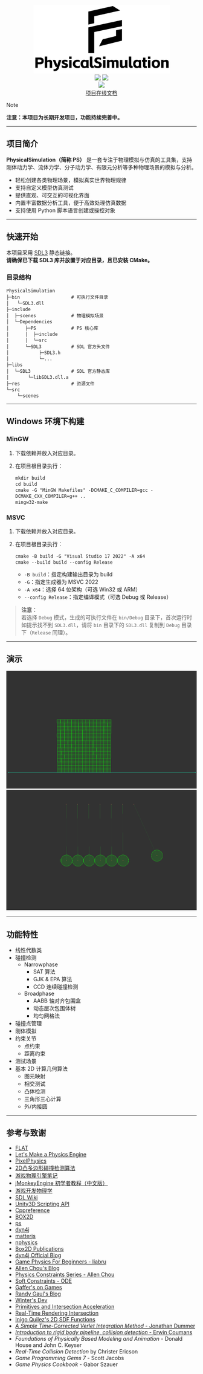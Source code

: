 <div align="center">
  <img src="./res/logo.png" alt="PhysicalSimulation Logo">
  <br>
  <img src="https://img.shields.io/badge/C++-20-blue">
  <img src="https://img.shields.io/badge/build-cmake-blue">
  <br>
   <img src="https://img.shields.io/badge/%E7%8A%B6%E6%80%81-%E7%A7%AF%E6%9E%81%E5%BC%80%E5%8F%91%E4%B8%AD-green">
 
  <br>
  <a href="http://beisent.com/docs/#/" target="_blank">项目在线文档</a>
</div>

> [!NOTE]
> **注意：本项目为长期开发项目，功能持续完善中。**

---

## 项目简介

**PhysicalSimulation（简称 PS）** 是一套专注于物理模拟与仿真的工具集，支持刚体动力学、流体力学、分子动力学、有限元分析等多种物理场景的模拟与分析。

- 轻松创建各类物理场景，模拟真实世界物理规律
- 支持自定义模型仿真测试
- 提供直观、可交互的可视化界面
- 内置丰富数据分析工具，便于高效处理仿真数据
- 支持使用 Python 脚本语言创建或操控对象

---

## 快速开始

本项目采用 [SDL3](https://github.com/libsdl-org/SDL/releases/tag/release-3.2.14) 静态链接。  
**请确保已下载 SDL3 库并放置于对应目录，且已安装 CMake。**

### 目录结构

```
PhysicalSimulation
├─bin                   # 可执行文件目录
│   └─SDL3.dll
├─include
│  ├─scenes             # 物理模拟场景
│  └─Dependencies
│      ├─PS             # PS 核心库
│      │  ├─include
│      │  └─src
│      └─SDL3           # SDL 官方头文件
│           ├─SDL3.h
│           └─...
├─libs
│  └─SDL3               # SDL 官方静态库
│       └─libSDL3.dll.a
├─res                   # 资源文件
└─src
    └─scenes
```

---

## Windows 环境下构建

### MinGW

1. 下载依赖并放入对应目录。
2. 在项目根目录执行：

    ```shell
    mkdir build
    cd build
    cmake -G "MinGW Makefiles" -DCMAKE_C_COMPILER=gcc -DCMAKE_CXX_COMPILER=g++ ..
    mingw32-make
    ```

### MSVC

1. 下载依赖并放入对应目录。
2. 在项目根目录执行：

    ```shell
    cmake -B build -G "Visual Studio 17 2022" -A x64
    cmake --build build --config Release
    ```

    - `-B build`：指定构建输出目录为 build
    - `-G`：指定生成器为 MSVC 2022
    - `-A x64`：选择 64 位架构（可选 Win32 或 ARM）
    - `--config Release`：指定编译模式（可选 Debug 或 Release）

> **注意：**  
> 若选择 `Debug` 模式，生成的可执行文件在 `bin/Debug` 目录下，首次运行时如提示找不到 `SDL3.dll`，请将 `bin` 目录下的 `SDL3.dll` 复制到 `Debug` 目录下（`Release` 同理）。

---

## 演示

![heap](/res/heap.png)
![newton-cradle](/res/newton_pendulum.png)

---

## 功能特性

- 线性代数类
- 碰撞检测
  - Narrowphase
    - SAT 算法
    - GJK & EPA 算法
    - CCD 连续碰撞检测
  - Broadphase
    - AABB 轴对齐包围盒
    - 动态层次包围体树
    - 均匀网格法
- 碰撞点管理
- 刚体模拟
- 约束关节
  - 点约束
  - 距离约束
- 测试场景
- 基本 2D 计算几何算法
  - 图元映射
  - 相交测试
  - 凸体检测
  - 三角形三心计算
  - 外/内接圆

---

## 参考与致谢

- [FLAT](https://github.com/yuanming-hu/FLAT)
- [Let's Make a Physics Engine](https://www.youtube.com/watch?v=lzI7QUyl66g&list=PLSlpr6o9vURwq3oxVZSimY8iC-cdd3kIs)
- [PixelPhysics](https://www.youtube.com/@pixel_physics)
- [2D凸多边形碰撞检测算法](https://zhuanlan.zhihu.com/p/178841676)
- [游戏物理引擎笔记](https://www.zhihu.com/column/c_1286651106643099648)
- [jMonkeyEngine 初学者教程（中文版）](https://www.jmecn.net/tutorial-for-beginners/chapter-16-physics-engine.hpptml)
- [游戏开发物理学](https://cread.jd.com/read/startRead.action?bookId=30358337&readType=1)
- [SDL Wiki](https://wiki.libsdl.org/SDL3/Tutorials/FrontPage)
- [Unity3D Scripting API](https://docs.unity3d.com/ScriptReference/)
- [Cppreference](https://zh.cppreference.com/)
- [BOX2D](https://github.com/erincatto/box2d)
- [ps](https://github.com/acrlw/ps)
- [dyn4j](https://github.com/dyn4j/dyn4j)
- [matterjs](https://github.com/liabru/matter-js)
- [nphysics](https://github.com/dimforge/nphysics)
- [Box2D Publications](https://box2d.org/publications/)
- [dyn4j Official Blog](https://dyn4j.org/blog/)
- [Game Physics For Beginners - liabru](https://brm.io/game-physics-for-beginners/)
- [Allen Chou's Blog](http://allenchou.net/game-physics-series/)
- [Physics Constraints Series - Allen Chou](https://www.youtube.com/c/MingLunChou/videos)
- [Soft Constraints - ODE](https://ode.org/ode-latest-userguide.hpptml#sec_3_8_0)
- [Gaffer's on Games](https://gafferongames.com/#posts)
- [Randy Gaul's Blog](https://randygaul.github.io/)
- [Winter's Dev](https://blog.winter.dev/)
- [Primitives and Intersection Acceleration](https://www.pbr-book.org/3ed-2018/Primitives_and_Intersection_Acceleration/Bounding_Volume_Hierarchies)
- [Real-Time Rendering Intersection](http://www.realtimerendering.com/intersections.hpptml)
- [Inigo Quilez's 2D SDF Functions](https://www.iquilezles.org/www/articles/distfunctions2d/distfunctions2d.hpptm)
- [*A Simple Time-Corrected Verlet Integration Method* - Jonathan Dummer](https://archive.gamedev.net/archive/reference/programming/features/verlet/)
- [*Introduction to rigid body pipeline, collision detection* - Erwin Coumans](https://docs.google.com/presentation/d/1wGUJ4neOhw5i4pQRfSGtZPE3CIm7MfmqfTp5aJKuFYM/edit#slide=id.g644a5aa5f_1_116)
- *Foundations of Physically Based Modeling and Animation* - Donald House and John C. Keyser
- *Real-Time Collision Detection* by Christer Ericson
- *Game Programming Gems 7* - Scott Jacobs
- *Game Physics Cookbook* - Gabor Szauer